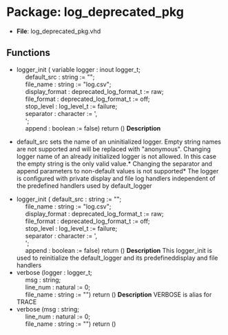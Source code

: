 # Package: log_deprecated_pkg

- **File**: log_deprecated_pkg.vhd
## Functions
- logger_init <font id="function_arguments">( variable logger : inout logger_t;<br><span style="padding-left:20px"> default_src     :       string                  := "";<br><span style="padding-left:20px"> file_name       :       string                  := "log.csv";<br><span style="padding-left:20px"> display_format  :       deprecated_log_format_t := raw;<br><span style="padding-left:20px"> file_format     :       deprecated_log_format_t := off;<br><span style="padding-left:20px"> stop_level      :       log_level_t             := failure;<br><span style="padding-left:20px"> separator       :       character               := ',<br><span style="padding-left:20px">';<br><span style="padding-left:20px"> append          :       boolean                 := false) </font> <font id="function_return">return ()</font>
**Description**
* default_src sets the name of an uninitialized logger. Empty string names are not supported  and will be replaced with "anonymous<a unique number>". Changing logger  name of an already initialized logger is not allowed. In this case the  empty string is the only valid value.* Changing the separator and append parameters to non-default values is not  supported* The logger is configured with private display and file log handlers independent  of the predefined handlers used by default_logger
- logger_init <font id="function_arguments">( default_src    : string                  := "";<br><span style="padding-left:20px"> file_name      : string                  := "log.csv";<br><span style="padding-left:20px"> display_format : deprecated_log_format_t := raw;<br><span style="padding-left:20px"> file_format    : deprecated_log_format_t := off;<br><span style="padding-left:20px"> stop_level     : log_level_t             := failure;<br><span style="padding-left:20px"> separator      : character               := ',<br><span style="padding-left:20px">';<br><span style="padding-left:20px"> append         : boolean                 := false) </font> <font id="function_return">return ()</font>
**Description**
This logger_init is used to reinitialize the default_logger and its predefineddisplay and file handlers
- verbose <font id="function_arguments">(logger : logger_t;<br><span style="padding-left:20px"> msg : string;<br><span style="padding-left:20px"> line_num : natural := 0;<br><span style="padding-left:20px"> file_name : string := "") </font> <font id="function_return">return ()</font>
**Description**
VERBOSE is alias for TRACE
- verbose <font id="function_arguments">(msg : string;<br><span style="padding-left:20px"> line_num : natural := 0;<br><span style="padding-left:20px"> file_name : string := "") </font> <font id="function_return">return ()</font>
